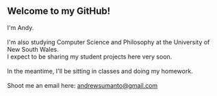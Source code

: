 ## Welcome to my GitHub!

I'm Andy.\
\
I'm also studying Computer Science and Philosophy at the University of New South Wales. \
I expect to be sharing my student projects here very soon. \
\
In the meantime, I'll be sitting in classes and doing my homework. \
\
Shoot me an email here: andrewsumanto@gmail.com
<!--
**andyarchives/andyarchives** is a ✨ _special_ ✨ repository because its `README.md` (this file) appears on your GitHub profile.

Here are some ideas to get you started:

- 🔭 I’m currently working on ...
- 🌱 I’m currently learning ...
- 👯 I’m looking to collaborate on ...
- 🤔 I’m looking for help with ...
- 💬 Ask me about ...
- 📫 How to reach me: ...
- 😄 Pronouns: ...
- ⚡ Fun fact: ...
-->

